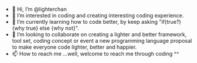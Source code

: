 - 👋 Hi, I’m @lighterchan
- 👀 I’m interested in coding and creating interesting coding experience.
- 🌱 I’m currently learning how to code better, by keep asking "if(true?){why true} else {why not}".
- 💞️ I’m looking to collaborate on creating a lighter and better framework, tool set, coding concept or event a new programming language proposal to make everyone code lighter, better and happier.
- 📫 How to reach me ...well, welcome to reach me through coding ^^

<!---
lighterchan/lighterchan is a ✨ special ✨ repository because its `README.md` (this file) appears on your GitHub profile.
You can click the Preview link to take a look at your changes.
--->

